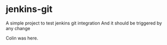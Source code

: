 # jenkins-git

A simple project to test jenkins git integration
And it should be triggered by any change

Colin was here.
